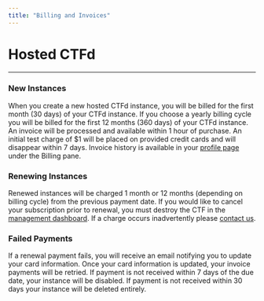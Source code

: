 ```yaml
---
title: "Billing and Invoices"
---
```


# Hosted CTFd

---

### New Instances

When you create a new hosted CTFd instance, you will be billed for the first month (30 days) of your CTFd instance. If you choose a yearly billing cycle you will be billed for the first 12 months (360 days) of your CTFd instance. An invoice will be processed and available within 1 hour of purchase. An initial test charge of $1 will be placed on provided credit cards and will disappear within 7 days. Invoice history is available in your [profile page](https://cloud.ctfd.io/profile) under the Billing pane.

### Renewing Instances

Renewed instances will be charged 1 month or 12 months (depending on billing cycle) from the previous payment date. If you would like to cancel your subscription prior to renewal, you must destroy the CTF in the [management dashboard](https://cloud.ctfd.io). If a charge occurs inadvertently please [contact us](https://ctfd.io/contact/).

### Failed Payments

If a renewal payment fails, you will receive an email notifying you to update your card information. Once your card information is updated, your invoice payments will be retried. If payment is not received within 7 days of the due date, your instance will be disabled. If payment is not received within 30 days your instance will be deleted entirely.